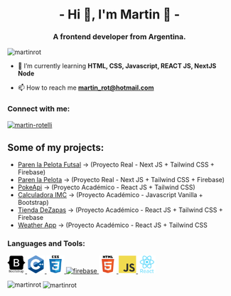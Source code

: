 
<!---
MartinRot/MartinRot is a ✨ special ✨ repository because its `README.md` (this file) appears on your GitHub profile.
You can click the Preview link to take a look at your changes.
--->


<h1 align="center"> - Hi 👋, I'm Martin 🚀 - </h1>
<h3 align="center">A frontend developer from Argentina.</h3>

<p align="left"> <img src="https://komarev.com/ghpvc/?username=martinrot&label=Profile%20views&color=0e75b6&style=flat" alt="martinrot" /> </p>

- 🌱 I’m currently learning **HTML, CSS, Javascript, REACT JS, NextJS Node**

- 📫 How to reach me **martin_rot@hotmail.com**

<h3 align="left">Connect with me:</h3>
<p align="left">
<a href="https://linkedin.com/in/martin-rotelli" target="blank"><img align="center" src="https://raw.githubusercontent.com/rahuldkjain/github-profile-readme-generator/master/src/images/icons/Social/linked-in-alt.svg" alt="martin-rotelli" height="30" width="40" /></a>
</p>


 <h2>Some of my projects:</h2>
    <ul>
        <li><a href="http://www.parenlapelotafutsal.com.ar" target="_blank">Paren la Pelota Futsal</a> -> (Proyecto Real - Next JS + Tailwind CSS + Firebase)</li>
        <li><a href="http://www.parenlapelota.com.ar" target="_blank">Paren la Pelota</a> -> (Proyecto Real - Next JS + Tailwind CSS + Firebase)</li>
        <li><a href="https://gregarious-medovik-37f771.netlify.app/" target="_blank">PokeApi</a> -> (Proyecto Académico - React JS + Tailwind CSS)</li>
        <li><a href="https://martinrot.github.io/Javascript-CoderHouse/" target="_blank">Calculadora IMC</a> -> (Proyecto Académico - Javascript Vanilla + Bootstrap)</li>
        <li><a href="https://trusting-shockley-92f2ca.netlify.app/" target="_blank">Tienda DeZapas</a> -> (Proyecto Académico - React JS + Tailwind CSS + Firebase</li>
        <li><a href="https://taupe-salmiakki-7827bb.netlify.app/" target="_blank">Weather App</a> -> (Proyecto Académico - React JS + Tailwind CSS</li>
    </ul>

<h3 align="left">Languages and Tools:</h3>
<p align="left"> <a href="https://getbootstrap.com" target="_blank" rel="noreferrer"> <img src="https://raw.githubusercontent.com/devicons/devicon/master/icons/bootstrap/bootstrap-plain-wordmark.svg" alt="bootstrap" width="40" height="40"/> </a> <a href="https://www.w3schools.com/cpp/" target="_blank" rel="noreferrer"> <img src="https://raw.githubusercontent.com/devicons/devicon/master/icons/cplusplus/cplusplus-original.svg" alt="cplusplus" width="40" height="40"/> </a> <a href="https://www.w3schools.com/css/" target="_blank" rel="noreferrer"> <img src="https://raw.githubusercontent.com/devicons/devicon/master/icons/css3/css3-original-wordmark.svg" alt="css3" width="40" height="40"/> </a> <a href="https://firebase.google.com/" target="_blank" rel="noreferrer"> <img src="https://www.vectorlogo.zone/logos/firebase/firebase-icon.svg" alt="firebase" width="40" height="40"/> </a> <a href="https://www.w3.org/html/" target="_blank" rel="noreferrer"> <img src="https://raw.githubusercontent.com/devicons/devicon/master/icons/html5/html5-original-wordmark.svg" alt="html5" width="40" height="40"/> </a> <a href="https://developer.mozilla.org/en-US/docs/Web/JavaScript" target="_blank" rel="noreferrer"> <img src="https://raw.githubusercontent.com/devicons/devicon/master/icons/javascript/javascript-original.svg" alt="javascript" width="40" height="40"/> </a> <a href="https://reactjs.org/" target="_blank" rel="noreferrer"> <img src="https://raw.githubusercontent.com/devicons/devicon/master/icons/react/react-original-wordmark.svg" alt="react" width="40" height="40"/> </a> </p>

<p><img align="left" src="https://github-readme-stats.vercel.app/api/top-langs?username=martinrot&show_icons=true&locale=en&layout=compact" alt="martinrot" /></p>

<p>&nbsp;<img align="center" src="https://github-readme-stats.vercel.app/api?username=martinrot&show_icons=true&locale=en" alt="martinrot" /></p>
    

